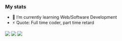 ### My stats


- 🌱 I’m currently learning Web/Software Development
- ⚡ Quote: Full time coder, part time retard

<img src="https://github-readme-stats.vercel.app/api?username=lebyleafy&show_icons=true">

<img src="https://github-readme-stats.vercel.app/api/top-langs/?username=lebyleafy&layout=compact">

<img src="https://github-readme-stats.vercel.app/api/pin/?username=lebyleafy&repo=discord-bot">
